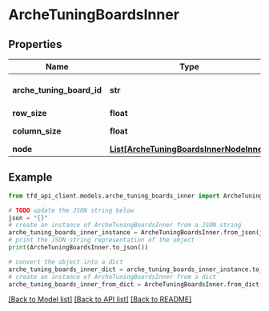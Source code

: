 # ArcheTuningBoardsInner


## Properties

Name | Type | Description | Notes
------------ | ------------- | ------------- | -------------
**arche_tuning_board_id** | **str** | Arche board identifier | [optional] 
**row_size** | **float** | Row size | [optional] 
**column_size** | **float** | Column size | [optional] 
**node** | [**List[ArcheTuningBoardsInnerNodeInner]**](ArcheTuningBoardsInnerNodeInner.md) |  | [optional] 

## Example

```python
from tfd_api_client.models.arche_tuning_boards_inner import ArcheTuningBoardsInner

# TODO update the JSON string below
json = "{}"
# create an instance of ArcheTuningBoardsInner from a JSON string
arche_tuning_boards_inner_instance = ArcheTuningBoardsInner.from_json(json)
# print the JSON string representation of the object
print(ArcheTuningBoardsInner.to_json())

# convert the object into a dict
arche_tuning_boards_inner_dict = arche_tuning_boards_inner_instance.to_dict()
# create an instance of ArcheTuningBoardsInner from a dict
arche_tuning_boards_inner_from_dict = ArcheTuningBoardsInner.from_dict(arche_tuning_boards_inner_dict)
```
[[Back to Model list]](../README.md#documentation-for-models) [[Back to API list]](../README.md#documentation-for-api-endpoints) [[Back to README]](../README.md)


